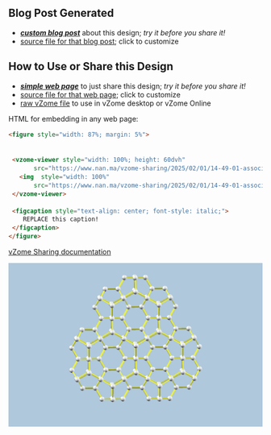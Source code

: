 
## Blog Post Generated

 - [***custom blog post***](<https://www.nan.ma/vzome-sharing/2025/02/01/associahedron_tiling-14-49-01.html>) about this design; *try it before you share it!*
 - [source file for that blog post](<https://github.com/nanma80/vzome-sharing/edit/main/_posts/2025-02-01-associahedron_tiling-14-49-01.md>); click to customize
 


## How to Use or Share this Design

 - [***simple web page***](<https://www.nan.ma/vzome-sharing/2025/02/01/14-49-01-associahedron_tiling/>) to just share this design; *try it before you share it!*
 - [source file for that web page](<https://github.com/nanma80/vzome-sharing/edit/main/2025/02/01/14-49-01-associahedron_tiling/index.md>); click to customize
 - [raw vZome file](<https://raw.githubusercontent.com/nanma80/vzome-sharing/main/2025/02/01/14-49-01-associahedron_tiling/associahedron_tiling.vZome>) to use in vZome desktop or vZome Online
 
 HTML for embedding in any web page:
 ```html
<figure style="width: 87%; margin: 5%">
  
  
  <vzome-viewer style="width: 100%; height: 60dvh" 
        src="https://www.nan.ma/vzome-sharing/2025/02/01/14-49-01-associahedron_tiling/associahedron_tiling.vZome" >
    <img  style="width: 100%"
        src="https://www.nan.ma/vzome-sharing/2025/02/01/14-49-01-associahedron_tiling/associahedron_tiling.png" >
  </vzome-viewer>

  <figcaption style="text-align: center; font-style: italic;">
     REPLACE this caption!
  </figcaption>
</figure>

 ```

[vZome Sharing documentation](https://vzome.github.io/vzome/sharing.html#how-it-works)

![Image](<associahedron_tiling.png>)


